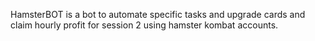 HamsterBOT is a bot to automate specific tasks and upgrade cards and claim hourly profit for session 2 using hamster kombat accounts.
